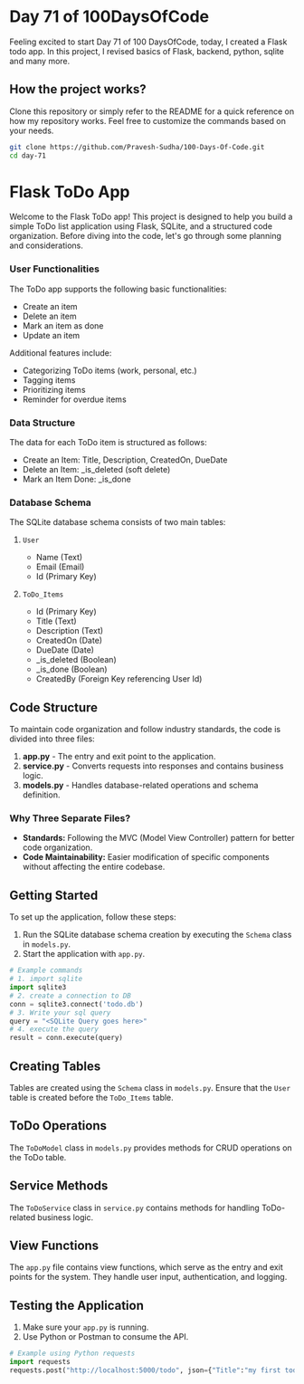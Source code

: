 # Day 71 of 100DaysOfCode

Feeling excited to start Day 71 of 100 DaysOfCode, today, I created a Flask todo app. In this project, I revised basics of Flask, backend, python, sqlite and many more. 

## How the project works?

Clone this repository or simply refer to the README for a quick reference on how my repository works. Feel free to customize the commands based on your needs.

```bash
git clone https://github.com/Pravesh-Sudha/100-Days-Of-Code.git
cd day-71
```

# Flask ToDo App

Welcome to the Flask ToDo app! This project is designed to help you build a simple ToDo list application using Flask, SQLite, and a structured code organization. Before diving into the code, let's go through some planning and considerations.

### User Functionalities
The ToDo app supports the following basic functionalities:
- Create an item
- Delete an item
- Mark an item as done
- Update an item

Additional features include:
- Categorizing ToDo items (work, personal, etc.)
- Tagging items
- Prioritizing items
- Reminder for overdue items

### Data Structure
The data for each ToDo item is structured as follows:
- Create an Item: Title, Description, CreatedOn, DueDate
- Delete an Item: _is_deleted (soft delete)
- Mark an Item Done: _is_done

### Database Schema
The SQLite database schema consists of two main tables:

1. `User`
   - Name (Text)
   - Email (Email)
   - Id (Primary Key)

2. `ToDo_Items`
   - Id (Primary Key)
   - Title (Text)
   - Description (Text)
   - CreatedOn (Date)
   - DueDate (Date)
   - _is_deleted (Boolean)
   - _is_done (Boolean)
   - CreatedBy (Foreign Key referencing User Id)

## Code Structure
To maintain code organization and follow industry standards, the code is divided into three files:

1. **app.py** - The entry and exit point to the application.
2. **service.py** - Converts requests into responses and contains business logic.
3. **models.py** - Handles database-related operations and schema definition.

### Why Three Separate Files?
- **Standards:** Following the MVC (Model View Controller) pattern for better code organization.
- **Code Maintainability:** Easier modification of specific components without affecting the entire codebase.

## Getting Started
To set up the application, follow these steps:

1. Run the SQLite database schema creation by executing the `Schema` class in `models.py`.
2. Start the application with `app.py`.

```python
# Example commands
# 1. import sqlite
import sqlite3
# 2. create a connection to DB     
conn = sqlite3.connect('todo.db')
# 3. Write your sql query   
query = "<SQLite Query goes here>"
# 4. execute the query
result = conn.execute(query)
```

## Creating Tables
Tables are created using the `Schema` class in `models.py`. Ensure that the `User` table is created before the `ToDo_Items` table.

## ToDo Operations
The `ToDoModel` class in `models.py` provides methods for CRUD operations on the ToDo table.

## Service Methods
The `ToDoService` class in `service.py` contains methods for handling ToDo-related business logic.

## View Functions
The `app.py` file contains view functions, which serve as the entry and exit points for the system. They handle user input, authentication, and logging.

## Testing the Application
1. Make sure your `app.py` is running.
2. Use Python or Postman to consume the API.

```python
# Example using Python requests
import requests
requests.post("http://localhost:5000/todo", json={"Title":"my first todo", "Description":"my first todo"})
```
